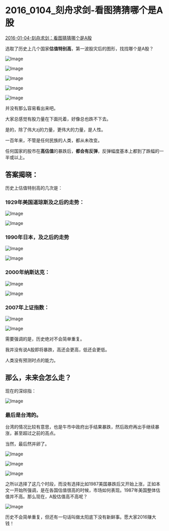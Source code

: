 # 2016_0104_刻舟求剑-看图猜猜哪个是A股

[ 2016-01-04-刻舟求剑：看图猜猜哪个是A股](https://mp.weixin.qq.com/s/m06_tDyZqkfJmHzAIClPEQ)



选取了历史上几个国家**估值特别高**，第一波股灾后的图形，找找哪个是A股？



![Image](http://mmbiz.qpic.cn/mmbiz/SEPick5M9xjPMD2yM3h9UH0Frw7mlY4qSt85RJibQ34QWxo0smk2vxy5xBqa1TZIOJ7dF68HDKUQwmcxLIkpwobA/640?wx_fmt=png&tp=webp&wxfrom=5&wx_lazy=1&wx_co=1)

![Image](http://mmbiz.qpic.cn/mmbiz/SEPick5M9xjPMD2yM3h9UH0Frw7mlY4qSpryyRt7HdruaNWvCtGWNvGIFAR78dWgmeMb2PenwkTPQFMSib9LW6cA/640?wx_fmt=png&tp=webp&wxfrom=5&wx_lazy=1&wx_co=1)

![Image](http://mmbiz.qpic.cn/mmbiz/SEPick5M9xjPMD2yM3h9UH0Frw7mlY4qSWKYpOfHxKhxVnJEjR4gNx2a9LRZ63eBia9LqINUOkicSwPQxibua9n6Vw/640?wx_fmt=png&tp=webp&wxfrom=5&wx_lazy=1&wx_co=1)

![Image](http://mmbiz.qpic.cn/mmbiz/SEPick5M9xjPMD2yM3h9UH0Frw7mlY4qSzaJgI77YBcD9BWofMETOBvyHn4O1FqiaufvCKvu7lJd7nUApLr49Hqw/640?wx_fmt=png&tp=webp&wxfrom=5&wx_lazy=1&wx_co=1)

![Image](http://mmbiz.qpic.cn/mmbiz/SEPick5M9xjPMD2yM3h9UH0Frw7mlY4qSzXYLXYuLmiadfLv1TT9GwxxcUBF5tlEia60rxdzTQGmbhIPREGVoXAXQ/640?wx_fmt=png&tp=webp&wxfrom=5&wx_lazy=1&wx_co=1)



并没有那么容易看出来吧。

大家总感觉有股力量在下面托着，好像总也跌不下去。

是的，除了伟大zj的力量，更伟大的力量，是人性。

一百年来，不管是任何民族的人类，都从未改变。



任何国家的股市在**高估值**的暴跌后，**都会有反弹**，反弹幅度基本上都到了跌幅的一半或以上。



## 答案揭晓：



历史上估值特别高的几次是：



### 1929年美国道琼斯及之后的走势：





![Image](http://mmbiz.qpic.cn/mmbiz/SEPick5M9xjPMD2yM3h9UH0Frw7mlY4qSt85RJibQ34QWxo0smk2vxy5xBqa1TZIOJ7dF68HDKUQwmcxLIkpwobA/640?wx_fmt=png&tp=webp&wxfrom=5&wx_lazy=1&wx_co=1)

![Image](http://mmbiz.qpic.cn/mmbiz/SEPick5M9xjPMD2yM3h9UH0Frw7mlY4qSvh44D59EZOCKFCKBLHdqxTnt1jJ1mqPcGOb8kVpYehdrVgcE27OKKQ/640?wx_fmt=png&tp=webp&wxfrom=5&wx_lazy=1&wx_co=1)



### 1990年日本，及之后的走势





![Image](http://mmbiz.qpic.cn/mmbiz/SEPick5M9xjPMD2yM3h9UH0Frw7mlY4qSpryyRt7HdruaNWvCtGWNvGIFAR78dWgmeMb2PenwkTPQFMSib9LW6cA/640?wx_fmt=png&tp=webp&wxfrom=5&wx_lazy=1&wx_co=1)

![Image](http://mmbiz.qpic.cn/mmbiz/SEPick5M9xjPMD2yM3h9UH0Frw7mlY4qSAhrWuVKM9vjURgPGZTGWllZGnmpPdqQokjmgYxGaibUwmo4IeiaD3J2Q/640?wx_fmt=png&tp=webp&wxfrom=5&wx_lazy=1&wx_co=1)





### 2000年纳斯达克：





![Image](http://mmbiz.qpic.cn/mmbiz/SEPick5M9xjPMD2yM3h9UH0Frw7mlY4qSWKYpOfHxKhxVnJEjR4gNx2a9LRZ63eBia9LqINUOkicSwPQxibua9n6Vw/640?wx_fmt=png&tp=webp&wxfrom=5&wx_lazy=1&wx_co=1)

![Image](http://mmbiz.qpic.cn/mmbiz/SEPick5M9xjPMD2yM3h9UH0Frw7mlY4qSqgW08DnuYOHLqH82Yr8ZiczQrUSK2c7CLha3ONxeTWWcIdzyfZmDjBQ/640?wx_fmt=png&tp=webp&wxfrom=5&wx_lazy=1&wx_co=1)





### 2007年上证指数：





![Image](http://mmbiz.qpic.cn/mmbiz/SEPick5M9xjPMD2yM3h9UH0Frw7mlY4qSzaJgI77YBcD9BWofMETOBvyHn4O1FqiaufvCKvu7lJd7nUApLr49Hqw/640?wx_fmt=png&tp=webp&wxfrom=5&wx_lazy=1&wx_co=1)

![Image](http://mmbiz.qpic.cn/mmbiz/SEPick5M9xjPMD2yM3h9UH0Frw7mlY4qSP46FXRz2TKYJQmlggnOvCxaGOT4Em8pMTEl5SDM0YKQ9sc0Y6f9icDg/640?wx_fmt=png&tp=webp&wxfrom=5&wx_lazy=1&wx_co=1)



需要强调的是，历史绝对不会简单重复。

我并没有说A股即将暴跌，高还会更高，低还会更低。

人类没有预测时点的能力。



## 那么，未来会怎么走？

现在的深综指：



![Image](http://mmbiz.qpic.cn/mmbiz/SEPick5M9xjPMD2yM3h9UH0Frw7mlY4qSzXYLXYuLmiadfLv1TT9GwxxcUBF5tlEia60rxdzTQGmbhIPREGVoXAXQ/640?wx_fmt=png&tp=webp&wxfrom=5&wx_lazy=1&wx_co=1)





### 最后是台湾的。



台湾的情况比较有意思，也是牛市中政府出手结果暴跌，然后政府再出手继续暴涨，甚至超过之前的高点。

当然，最后然并卵了。





![Image](http://mmbiz.qpic.cn/mmbiz/SEPick5M9xjPMD2yM3h9UH0Frw7mlY4qSd0h4Ohia5ZOzdpzLlg6GFjmhj8JpicQIrebTfRzicGtNXe1UsRey0V65g/640?wx_fmt=png&tp=webp&wxfrom=5&wx_lazy=1&wx_co=1)

![Image](http://mmbiz.qpic.cn/mmbiz/SEPick5M9xjPMD2yM3h9UH0Frw7mlY4qSawrWm7HlrzvuvKnoANnPoWHWSHF5BBNcv0wS5icjdyPAY3woqWDRlAA/640?wx_fmt=png&tp=webp&wxfrom=5&wx_lazy=1&wx_co=1)

![Image](http://mmbiz.qpic.cn/mmbiz/SEPick5M9xjPMD2yM3h9UH0Frw7mlY4qSZJiasxByUghyw8aEfH6e46X4t4Rw4jNjWw2EGzJojr5HGYcL8cm7vvA/640?wx_fmt=png&tp=webp&wxfrom=5&wx_lazy=1&wx_co=1)







之所以选择了这几个时段，而没有选择比如1987美国暴跌后又开始上涨，正如本文一开始所强调，是在各国估值很高的时候，市场如何表现。1987年美国整体估值并不高。那么现在，A股估值高不高呢？



![Image](http://mmbiz.qpic.cn/mmbiz/SEPick5M9xjPMD2yM3h9UH0Frw7mlY4qS0wInFAWIoE1VmCkCHYsnB0D3MuDES50NqjORfRBdN4Qe9bKLOMSehQ/640?wx_fmt=png&tp=webp&wxfrom=5&wx_lazy=1&wx_co=1)



历史不会简单重复，但还有一句话叫做太阳底下没有新鲜事。愿大家2016赚大钱！